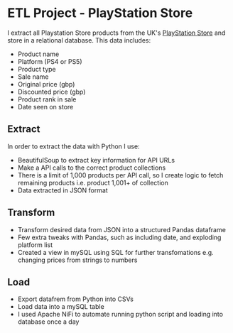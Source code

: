 # ETL Project - PlayStation Store

I extract all Playstation Store products from the UK's [PlayStation Store](https://store.playstation.com/en-gb/pages/latest) and store in a relational database. This data includes:
- Product name
- Platform (PS4 or PS5)
- Product type
- Sale name
- Original price (gbp)
- Discounted price (gbp)
- Product rank in sale
- Date seen on store

## Extract

In order to extract the data with Python I use: 
- BeautifulSoup to extract key information for API URLs
- Make a API calls to the correct product collections
- There is a limit of 1,000 products per API call, so I create logic to fetch remaining products i.e. product 1,001+ of collection
- Data extracted in JSON format

## Transform

- Transform desired data from JSON into a structured Pandas dataframe
- Few extra tweaks with Pandas, such as including date, and exploding platform list
- Created a view in mySQL using SQL for further transfomations e.g. changing prices from strings to numbers

## Load
- Export datafrem from Python into CSVs
- Load data into a mySQL table
- I used Apache NiFi to automate running python script and loading into database once a day

